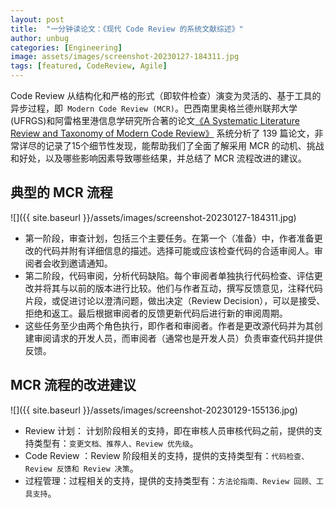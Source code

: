 ```yaml
---
layout: post
title:  "一分钟读论文：《现代 Code Review 的系统文献综述》"
author: unbug
categories: [Engineering]
image: assets/images/screenshot-20230127-184311.jpg
tags: [featured, CodeReview, Agile]
---
```

Code Review 从结构化和严格的形式（即软件检查）演变为灵活的、基于工具的异步过程，即` Modern Code Review (MCR)`。巴西南里奥格兰德州联邦大学 (UFRGS)和阿雷格里港信息学研究所合著的论文[《A Systematic Literature Review and Taxonomy of Modern Code Review》][paper1-url] 系统分析了 139 篇论文，非常详尽的记录了15个细节性发现，能帮助我们了全面了解采用 MCR 的动机、挑战和好处，以及哪些影响因素导致哪些结果，并总结了 MCR 流程改进的建议。

## 典型的 MCR 流程
![]({{ site.baseurl }}/assets/images/screenshot-20230127-184311.jpg)

- 第⼀阶段，审查计划，包括三个主要任务。在第⼀个（准备）中，作者准备更改的代码并附有详细信息的描述。选择可能或应该检查代码的合适审阅⼈。审阅者会收到邀请通知。
- 第⼆阶段，代码审阅，分析代码缺陷。每个审阅者单独执⾏代码检查、评估更改并将其与以前的版本进⾏⽐较。他们与作者互动，撰写反馈意⻅，注释代码⽚段，或促进讨论以澄清问题，做出决定（Review Decision），可以是接受、拒绝和返⼯。最后根据审阅者的反馈更新代码后进⾏新的审阅周期。
- 这些任务⾄少由两个⻆⾊执⾏，即作者和审阅者。作者是更改源代码并为其创建审阅请求的开发⼈员，⽽审阅者（通常也是开发⼈员）负责审查代码并提供反馈。


## MCR 流程的改进建议
![]({{ site.baseurl }}/assets/images/screenshot-20230129-155136.jpg)

- Review 计划： 计划阶段相关的⽀持，即在审核⼈员审核代码之前，提供的⽀持类型有：`变更⽂档、推荐人、Review 优先级`。
- Code Review ：Review 阶段相关的⽀持，提供的⽀持类型有：`代码检查、Review 反馈和 Review 决策`。
- 过程管理：过程相关的支持，提供的⽀持类型有：`方法论指南、Review 回顾、工具支持`。


[paper1-url]: https://arxiv.org/pdf/2103.08777.pdf 